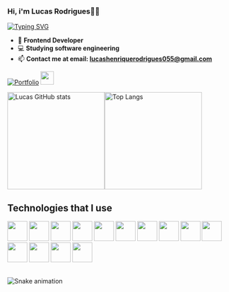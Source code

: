 ###  Hi, i'm Lucas Rodrigues👋🏻
[![Typing SVG](https://readme-typing-svg.herokuapp.com/?color=007ACC&size=35&v&width=1000&lines=Hello+World!;+:%29)](https://git.io/typing-svg)

-  📱 <strong>Frontend Developer</strong>
-  💻 <strong>Studying software engineering</strong>
-  📫 <strong>Contact me at email: lucashenriquerodrigues055@gmail.com</strong>

[![Portfolio](https://img.shields.io/badge/website-000000?style=for-the-badge&logo=About.me&logoColor=white)](https://my-portfolio-lucashaprs-projects.vercel.app) <!--[![Linkedin]
(https://img.shields.io/badge/LinkedIn-0077B5?style=for-the-badge&logo=linkedin&logoColor=white)](https://www.linkedin.com/in/lucas-rodrigues-b72567259/)-->
<a href="https://www.linkedin.com/in/lucas-rodrigues-b72567259/">
  <img src="https://cdn.jsdelivr.net/gh/devicons/devicon@latest/icons/linkedin/linkedin-original.svg" href="(https://www.linkedin.com/in/lucas-rodrigues-b72567259/)" style="width: 30px"/>
</a>

<div style="display: flex">
  <img src="https://github-readme-stats.vercel.app/api?username=LucasHapr&show_icons=true&theme=tokyonight" alt="Lucas GitHub stats" height="220">
  <img src="https://github-readme-stats.vercel.app/api/top-langs/?username=LucasHapr&size_weight=0.3&count_weight=0.3&theme=tokyonight" alt="Top Langs" height="220">
</div>

## Technologies that I use

<div style="display: inline block">
  <img src="https://cdn.jsdelivr.net/gh/devicons/devicon@latest/icons/react/react-original.svg" style="width: 45px"/>
  <img src="https://cdn.jsdelivr.net/gh/devicons/devicon@latest/icons/nextjs/nextjs-original.svg" style="width: 45px"/>
  <img src="https://cdn.jsdelivr.net/gh/devicons/devicon@latest/icons/vitejs/vitejs-original.svg" style="width: 45px"/>      
  <img src="https://cdn.jsdelivr.net/gh/devicons/devicon@latest/icons/javascript/javascript-original.svg" style="width: 45px"/>
  <img src="https://cdn.jsdelivr.net/gh/devicons/devicon@latest/icons/typescript/typescript-original.svg" style="width: 45px"/>
  <img src="https://cdn.jsdelivr.net/gh/devicons/devicon@latest/icons/python/python-original.svg" style="width: 45px"/>
  <img src="https://cdn.jsdelivr.net/gh/devicons/devicon@latest/icons/tailwindcss/tailwindcss-original.svg" style="width: 45px"/>
  <img src="https://cdn.jsdelivr.net/gh/devicons/devicon@latest/icons/bootstrap/bootstrap-original.svg" style="width: 45px"/>
  <img src="https://cdn.jsdelivr.net/gh/devicons/devicon@latest/icons/sass/sass-original.svg" style="width: 45px"/>
  <img src="https://cdn.jsdelivr.net/gh/devicons/devicon@latest/icons/postgresql/postgresql-original.svg" style="width: 45px" />
  <img src="https://cdn.jsdelivr.net/gh/devicons/devicon@latest/icons/php/php-original.svg" style="width: 45px"/>
  <img src="https://cdn.jsdelivr.net/gh/devicons/devicon@latest/icons/git/git-original.svg" style="width: 45px"/>
  <img src="https://cdn.jsdelivr.net/gh/devicons/devicon@latest/icons/html5/html5-original.svg" style="width: 45px"/>
  <img src="https://cdn.jsdelivr.net/gh/devicons/devicon@latest/icons/css3/css3-original.svg" style="width: 45px"/>
</div>
<br>

![Snake animation](https://github.com/danielbped/danielbped/blob/output/github-contribution-grid-snake.svg)
